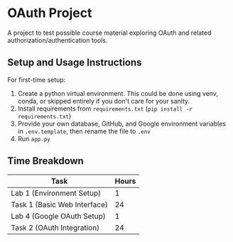 # OAuth Project

A project to test possible course material exploring OAuth and related authorization/authentication tools.

## Setup and Usage Instructions

For first-time setup:
1. Create a python virtual environment. This could be done using venv, conda, or skipped entirely if you don't care for your sanity.
2. Install requirements from `requirements.txt` (`pip install -r requirements.txt`)
3. Provide your own database, GitHub, and Google environment variables in `.env.template`, then rename the file to `.env`
4. Run `app.py`

## Time Breakdown

| Task                         | Hours |
|------------------------------|-------|
| Lab 1 (Environment Setup)    | 1     |
| Task 1 (Basic Web Interface) | 24    |
| Lab 4 (Google OAuth Setup)   | 1     |
| Task 2 (OAuth Integration)   | 24    |